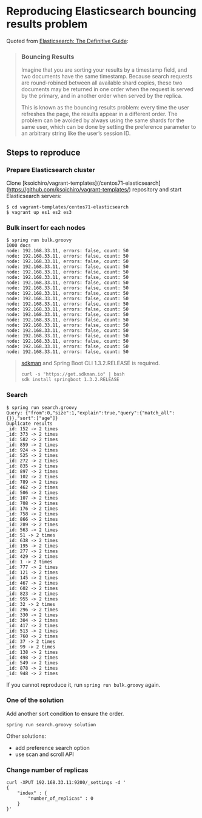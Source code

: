 # Reproducing Elasticsearch bouncing results problem

Quoted from [Elasticsearch: The Definitive Guide](https://www.elastic.co/guide/en/elasticsearch/guide/current/_search_options.html):

> ### Bouncing Results
> 
> Imagine that you are sorting your results by a timestamp field, and two documents have the same timestamp. Because search requests are round-robined between all available shard copies, these two documents may be returned in one order when the request is served by the primary, and in another order when served by the replica.
>   
> This is known as the bouncing results problem: every time the user refreshes the page, the results appear in a different order. The problem can be avoided by always using the same shards for the same user, which can be done by setting the preference parameter to an arbitrary string like the user’s session ID.


## Steps to reproduce

### Prepare Elasticsearch cluster

Clone [ksoichiro/vagrant-templates](/centos71-elasticsearch](https://github.com/ksoichiro/vagrant-templates/) repository and start Elasticsearch servers:

```
$ cd vagrant-templates/centos71-elasticsearch
$ vagrant up es1 es2 es3
```

### Bulk insert for each nodes

```
$ spring run bulk.groovy
1000 docs
node: 192.168.33.11, errors: false, count: 50
node: 192.168.33.11, errors: false, count: 50
node: 192.168.33.11, errors: false, count: 50
node: 192.168.33.11, errors: false, count: 50
node: 192.168.33.11, errors: false, count: 50
node: 192.168.33.11, errors: false, count: 50
node: 192.168.33.11, errors: false, count: 50
node: 192.168.33.11, errors: false, count: 50
node: 192.168.33.11, errors: false, count: 50
node: 192.168.33.11, errors: false, count: 50
node: 192.168.33.11, errors: false, count: 50
node: 192.168.33.11, errors: false, count: 50
node: 192.168.33.11, errors: false, count: 50
node: 192.168.33.11, errors: false, count: 50
node: 192.168.33.11, errors: false, count: 50
node: 192.168.33.11, errors: false, count: 50
node: 192.168.33.11, errors: false, count: 50
node: 192.168.33.11, errors: false, count: 50
node: 192.168.33.11, errors: false, count: 50
node: 192.168.33.11, errors: false, count: 50
```

> [sdkman](http://sdkman.io/) and Spring Boot CLI 1.3.2.RELEASE is required.
> 
> ```
> curl -s "https://get.sdkman.io" | bash
> sdk install springboot 1.3.2.RELEASE
> ```

### Search

```
$ spring run search.groovy
Query: {"from":0,"size":1,"explain":true,"query":{"match_all":{}},"sort":["age"]}
Duplicate results
_id: 152 -> 2 times
_id: 373 -> 2 times
_id: 582 -> 2 times
_id: 859 -> 2 times
_id: 924 -> 2 times
_id: 525 -> 2 times
_id: 272 -> 2 times
_id: 835 -> 2 times
_id: 897 -> 2 times
_id: 102 -> 2 times
_id: 789 -> 2 times
_id: 462 -> 2 times
_id: 506 -> 2 times
_id: 107 -> 2 times
_id: 708 -> 2 times
_id: 176 -> 2 times
_id: 758 -> 2 times
_id: 866 -> 2 times
_id: 289 -> 2 times
_id: 563 -> 2 times
_id: 51 -> 2 times
_id: 638 -> 2 times
_id: 195 -> 2 times
_id: 277 -> 2 times
_id: 429 -> 2 times
_id: 1 -> 2 times
_id: 777 -> 2 times
_id: 121 -> 2 times
_id: 145 -> 2 times
_id: 467 -> 2 times
_id: 602 -> 2 times
_id: 823 -> 2 times
_id: 955 -> 2 times
_id: 32 -> 2 times
_id: 296 -> 2 times
_id: 330 -> 2 times
_id: 304 -> 2 times
_id: 417 -> 2 times
_id: 513 -> 2 times
_id: 760 -> 2 times
_id: 37 -> 2 times
_id: 99 -> 2 times
_id: 138 -> 2 times
_id: 498 -> 2 times
_id: 549 -> 2 times
_id: 878 -> 2 times
_id: 948 -> 2 times
```

If you cannot reproduce it, run `spring run bulk.groovy` again.

### One of the solution

Add another sort condition to ensure the order.

```
spring run search.groovy solution
```

Other solutions:

- add preference search option
- use scan and scroll API

### Change number of replicas

```
curl -XPUT 192.168.33.11:9200/_settings -d '
{
    "index" : {
        "number_of_replicas" : 0
    }
}'
```
